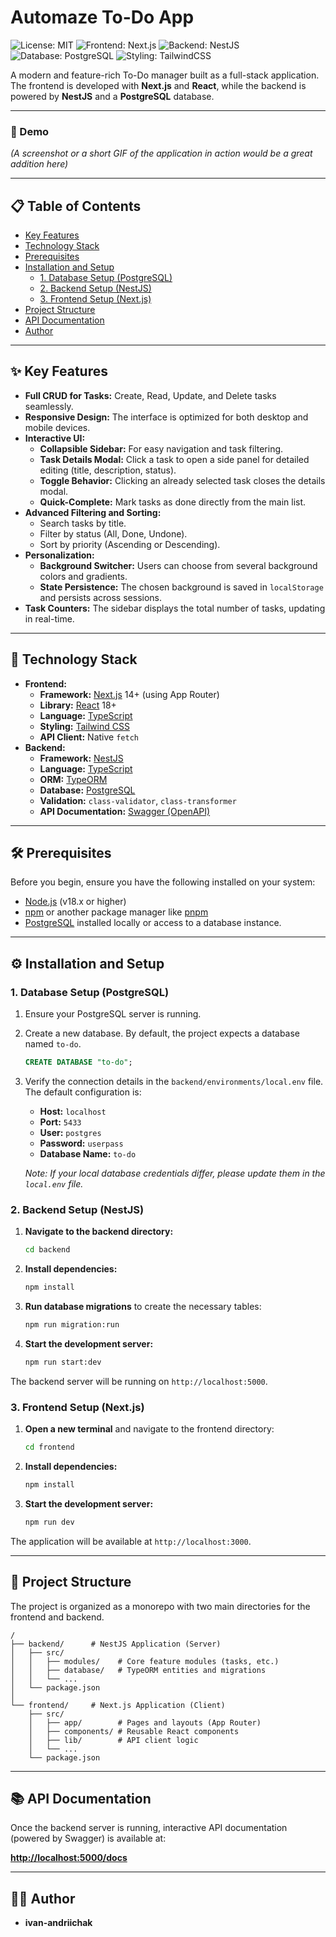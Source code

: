 # Automaze To-Do App

![License: MIT](https://img.shields.io/badge/License-MIT-blue.svg)
![Frontend: Next.js](https://img.shields.io/badge/Frontend-Next.js-black?logo=next.js)
![Backend: NestJS](https://img.shields.io/badge/Backend-NestJS-red?logo=nestjs)
![Database: PostgreSQL](https://img.shields.io/badge/Database-PostgreSQL-blue?logo=postgresql)
![Styling: TailwindCSS](https://img.shields.io/badge/Styling-TailwindCSS-cyan?logo=tailwindcss)

A modern and feature-rich To-Do manager built as a full-stack application. The frontend is developed with **Next.js** and **React**, while the backend is powered by **NestJS** and a **PostgreSQL** database.

---

### 🎥 Demo

*(A screenshot or a short GIF of the application in action would be a great addition here)*

---

## 📋 Table of Contents

- [Key Features](#-key-features)
- [Technology Stack](#-technology-stack)
- [Prerequisites](#-prerequisites)
- [Installation and Setup](#️-installation-and-setup)
    - [1. Database Setup (PostgreSQL)](#1-database-setup-postgresql)
    - [2. Backend Setup (NestJS)](#2-backend-setup-nestjs)
    - [3. Frontend Setup (Next.js)](#3-frontend-setup-next.js)
- [Project Structure](#-project-structure)
- [API Documentation](#-api-documentation)
- [Author](#-author)

---

## ✨ Key Features

- **Full CRUD for Tasks:** Create, Read, Update, and Delete tasks seamlessly.
- **Responsive Design:** The interface is optimized for both desktop and mobile devices.
- **Interactive UI:**
    - **Collapsible Sidebar:** For easy navigation and task filtering.
    - **Task Details Modal:** Click a task to open a side panel for detailed editing (title, description, status).
    - **Toggle Behavior:** Clicking an already selected task closes the details modal.
    - **Quick-Complete:** Mark tasks as done directly from the main list.
- **Advanced Filtering and Sorting:**
    - Search tasks by title.
    - Filter by status (All, Done, Undone).
    - Sort by priority (Ascending or Descending).
- **Personalization:**
    - **Background Switcher:** Users can choose from several background colors and gradients.
    - **State Persistence:** The chosen background is saved in `localStorage` and persists across sessions.
- **Task Counters:** The sidebar displays the total number of tasks, updating in real-time.

---

## 🚀 Technology Stack

- **Frontend:**
    - **Framework:** [Next.js](https://nextjs.org/) 14+ (using App Router)
    - **Library:** [React](https://reactjs.org/) 18+
    - **Language:** [TypeScript](https://www.typescriptlang.org/)
    - **Styling:** [Tailwind CSS](https://tailwindcss.com/)
    - **API Client:** Native `fetch`
- **Backend:**
    - **Framework:** [NestJS](https://nestjs.com/)
    - **Language:** [TypeScript](https://www.typescriptlang.org/)
    - **ORM:** [TypeORM](https://typeorm.io/)
    - **Database:** [PostgreSQL](https://www.postgresql.org/)
    - **Validation:** `class-validator`, `class-transformer`
    - **API Documentation:** [Swagger (OpenAPI)](https://swagger.io/)

---

## 🛠️ Prerequisites

Before you begin, ensure you have the following installed on your system:

- [Node.js](https://nodejs.org/en/) (v18.x or higher)
- [npm](https://www.npmjs.com/) or another package manager like [pnpm](https://pnpm.io/)
- [PostgreSQL](https://www.postgresql.org/download/) installed locally or access to a database instance.

---

## ⚙️ Installation and Setup

### 1. Database Setup (PostgreSQL)

1.  Ensure your PostgreSQL server is running.
2.  Create a new database. By default, the project expects a database named `to-do`.
    ```sql
    CREATE DATABASE "to-do";
    ```
3.  Verify the connection details in the `backend/environments/local.env` file. The default configuration is:
    - **Host:** `localhost`
    - **Port:** `5433`
    - **User:** `postgres`
    - **Password:** `userpass`
    - **Database Name:** `to-do`

    *Note: If your local database credentials differ, please update them in the `local.env` file.*

### 2. Backend Setup (NestJS)

1.  **Navigate to the backend directory:**
    ```bash
    cd backend
    ```

2.  **Install dependencies:**
    ```bash
    npm install
    ```

3.  **Run database migrations** to create the necessary tables:
    ```bash
    npm run migration:run
    ```

4.  **Start the development server:**
    ```bash
    npm run start:dev
    ```

The backend server will be running on `http://localhost:5000`.

### 3. Frontend Setup (Next.js)

1.  **Open a new terminal** and navigate to the frontend directory:
    ```bash
    cd frontend
    ```

2.  **Install dependencies:**
    ```bash
    npm install
    ```

3.  **Start the development server:**
    ```bash
    npm run dev
    ```

The application will be available at `http://localhost:3000`.

---

## 📁 Project Structure

The project is organized as a monorepo with two main directories for the frontend and backend.

```
/
├── backend/      # NestJS Application (Server)
│   ├── src/
│   │   ├── modules/    # Core feature modules (tasks, etc.)
│   │   ├── database/   # TypeORM entities and migrations
│   │   └── ...
│   └── package.json
│
└── frontend/     # Next.js Application (Client)
    ├── src/
    │   ├── app/        # Pages and layouts (App Router)
    │   ├── components/ # Reusable React components
    │   ├── lib/        # API client logic
    │   └── ...
    └── package.json
```

---

## 📚 API Documentation

Once the backend server is running, interactive API documentation (powered by Swagger) is available at:

[**http://localhost:5000/docs**](http://localhost:5000/docs)

---

## 👨‍💻 Author

- **ivan-andriichak**


